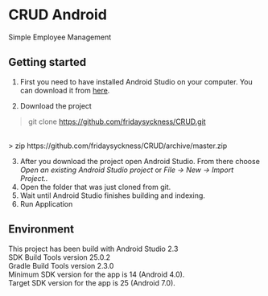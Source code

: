 # CRUD Android
Simple Employee Management

Getting started
-------------
1. First you need to have installed Android Studio on your computer. You can download it from [here](https://developer.android.com/sdk/index.html).

2. Download the project
> git clone https://github.com/fridaysyckness/CRUD.git
<br/>
> zip https://github.com/fridaysyckness/CRUD/archive/master.zip

3. After you download the project open Android Studio. From there choose *Open an existing Android Studio project* or *File -> New -> Import Project..*
4. Open the folder that was just cloned from git.
5. Wait until Android Studio finishes building and indexing.
6. Run Application

## Environment
This project has been build with Android Studio 2.3
</br>SDK Build Tools version 25.0.2 
</br>Gradle Build Tools version 2.3.0
</br>Minimum SDK version for the app is 14 (Android 4.0). 
</br>Target SDK version for the app is 25 (Android 7.0). 
